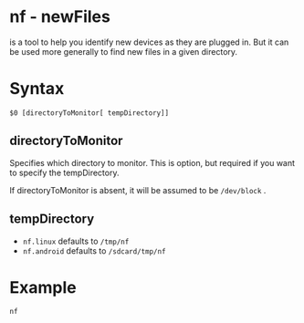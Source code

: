 # nf - newFiles 
is a tool to help you identify new devices as they are plugged in. But it can be used more generally to find new files in a given directory.

# Syntax

    $0 [directoryToMonitor[ tempDirectory]]

## directoryToMonitor

Specifies which directory to monitor. This is option, but required if you want to specify the tempDirectory.

If directoryToMonitor is absent, it will be assumed to be `/dev/block` .

## tempDirectory

* `nf.linux` defaults to `/tmp/nf`
* `nf.android` defaults to `/sdcard/tmp/nf`

# Example

    nf